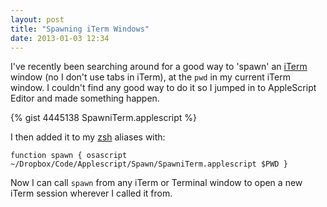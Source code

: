 ```yaml
---
layout: post
title: "Spawning iTerm Windows"
date: 2013-01-03 12:34
---
```


I've recently been searching around for a good way to 'spawn' an [iTerm](http://www.iterm2.com/) window (no I don't use tabs in iTerm), at the `pwd` in my current iTerm window. I couldn't find any good way to do it so I jumped in to AppleScript Editor and made something happen.

{% gist 4445138 SpawniTerm.applescript %}

I then added it to my [zsh](http://www.zsh.org/) aliases with:

`function spawn { osascript ~/Dropbox/Code/Applescript/Spawn/SpawniTerm.applescript $PWD }`

Now I can call `spawn` from any iTerm or Terminal window to open a new iTerm session wherever I called it from.
